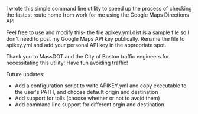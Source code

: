 I wrote this simple command line utility to speed up the process of checking the
fastest route home from work for me using the Google Maps Directions API

Feel free to use and modify this- the file apikey.yml.dist is a sample file so
I don't need to post my Google Maps API key publically. Rename the file to
apikey.yml and add your personal API key in the appropriate spot.

Thank you to MassDOT and the City of Boston traffic engineers for necessitating
this utility! Have fun avoiding traffic!

Future updates:
- Add a configuration script to write APIKEY.yml and copy executable to the
user's PATH, and choose default origin and destination
- Add support for tolls (choose whether or not to avoid them)
- Add command line support for different orgin and destination